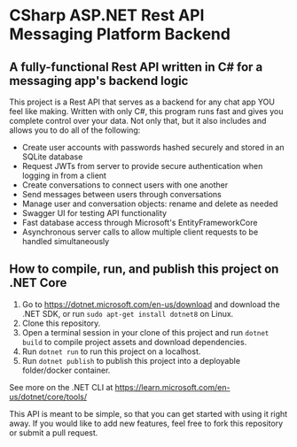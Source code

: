 # CSharp ASP.NET Rest API Messaging Platform Backend

## A fully-functional Rest API written in C# for a messaging app's backend logic

This project is a Rest API that serves as a backend for any chat app YOU feel like
making. Written with only C#, this program runs fast and gives you complete control
over your data. Not only that, but it also includes and allows you to do all of the
following:

* Create user accounts with passwords hashed securely and stored in an SQLite database
* Request JWTs from server to provide secure authentication when logging in from a client
* Create conversations to connect users with one another
* Send messages between users through conversations
* Manage user and conversation objects: rename and delete as needed
* Swagger UI for testing API functionality
* Fast database access through Microsoft's EntityFrameworkCore
* Asynchronous server calls to allow multiple client requests to be handled simultaneously

## How to compile, run, and publish this project on .NET Core
1. Go to https://dotnet.microsoft.com/en-us/download and download the .NET SDK, or
   run `sudo apt-get install dotnet8` on Linux.
3. Clone this repository.
4. Open a terminal session in your clone of this project and run `dotnet build` to compile
   project assets and download dependencies. 
6. Run `dotnet run` to run this project on a localhost.
7. Run `dotnet publish` to publish this project into a deployable folder/docker container.

See more on the .NET CLI at https://learn.microsoft.com/en-us/dotnet/core/tools/


This API is meant to be simple, so that you can get started with using it right away. 
If you would like to add new features, feel free to fork this repository or submit 
a pull request. 

